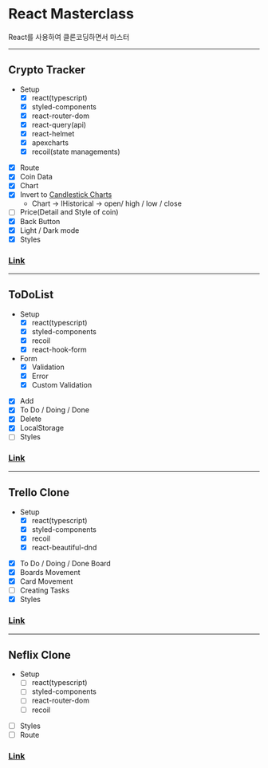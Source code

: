 # React Masterclass

React를 사용하여 클론코딩하면서 마스터

---

## Crypto Tracker

- Setup
  - [x] react(typescript)
  - [x] styled-components
  - [x] react-router-dom
  - [x] react-query(api)
  - [x] react-helmet
  - [x] apexcharts
  - [x] recoil(state managements)
- [x] Route
- [x] Coin Data
- [x] Chart
- [x] Invert to [Candlestick Charts](https://apexcharts.com/react-chart-demos/candlestick-charts/category-x-axis/)
  - Chart -> IHistorical -> open/ high / low / close
- [ ] Price(Detail and Style of coin)
- [x] Back Button
- [x] Light / Dark mode
- [x] Styles

### [Link](https://codesandbox.io/s/crypto-tracker-muol7)

---

## ToDoList

- Setup
  - [x] react(typescript)
  - [x] styled-components
  - [x] recoil
  - [x] react-hook-form
- Form
  - [x] Validation
  - [x] Error
  - [x] Custom Validation
- [x] Add
- [x] To Do / Doing / Done
- [x] Delete
- [x] LocalStorage
- [ ] Styles

### [Link](#)

---

## Trello Clone

- Setup
  - [x] react(typescript)
  - [x] styled-components
  - [x] recoil
  - [x] react-beautiful-dnd
- [x] To Do / Doing / Done Board
- [x] Boards Movement
- [x] Card Movement
- [ ] Creating Tasks
- [x] Styles

### [Link](#)

---

## Neflix Clone

- Setup
  - [ ] react(typescript)
  - [ ] styled-components
  - [ ] react-router-dom
  - [ ] recoil
- [ ] Styles
- [ ] Route

### [Link](#)
